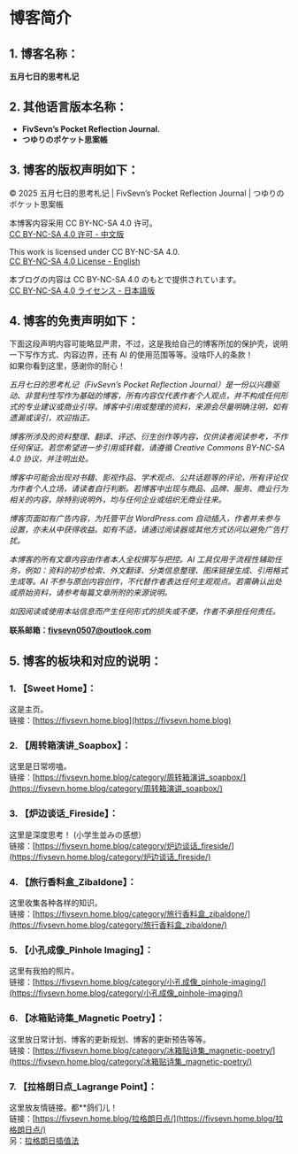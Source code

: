 # 博客简介

## 1. 博客名称：
**五月七日的思考札记**    

  
## 2. 其他语言版本名称：
- **FivSevn’s Pocket Reflection Journal.**  
- **つゆりのポケット思案帳**  

  
## 3. 博客的版权声明如下：
© 2025 五月七日的思考札记 | FivSevn’s Pocket Reflection Journal | つゆりのポケット思案帳  
  
本博客内容采用 CC BY-NC-SA 4.0 许可。  
[CC BY-NC-SA 4.0 许可 - 中文版](https://creativecommons.org/licenses/by-nc-sa/4.0/deed.zh-hans)  
  
This work is licensed under CC BY-NC-SA 4.0.  
[CC BY-NC-SA 4.0 License - English](https://creativecommons.org/licenses/by-nc-sa/4.0/deed.en)
  
本ブログの内容は CC BY-NC-SA 4.0 のもとで提供されています。  
[CC BY-NC-SA 4.0 ライセンス - 日本語版](https://creativecommons.org/licenses/by-nc-sa/4.0/deed.ja)  

  
## 4. 博客的免责声明如下：  
下面这段声明内容可能略显严肃，不过，这是我给自己的博客所加的保护壳，说明一下写作方式、内容边界，还有 AI 的使用范围等等。没啥吓人的条款！  
如果你看到这里，感谢你的耐心！  
  
*五⽉七⽇的思考札记（FivSevn’s Pocket Reflection Journal）是⼀份以兴趣驱动、⾮营利性写作为基础的博客，所有内容仅代表作者个⼈观点，并不构成任何形式的专业建议或商业引导。博客中引用或整理的资料，来源会尽量明确注明，如有遗漏或误引，欢迎指正。*  
  
*博客所涉及的资料整理、翻译、评述、衍⽣创作等内容，仅供读者阅读参考，不作任何保证。若您希望进一步引用或转载，请遵循 Creative Commons BY-NC-SA 4.0 协议，并注明出处。*  
  
*博客中可能会出现对书籍、影视作品、学术观点、公共话题等的评论，所有评论仅为作者个人立场，请读者自行判断。若博客中出现与商品、品牌、服务、商业行为相关的内容，除特别说明外，均与任何企业或组织无商业往来。*  
  
*博客页面如有广告内容，为托管平台 WordPress.com 自动插入，作者并未参与设置，亦未从中获得收益。如有不适，请通过阅读器或其他方式访问以避免广告打扰。*  
  
*本博客的所有文章内容由作者本人全权撰写与把控。AI 工具仅用于流程性辅助任务，例如：资料的初步检索、外文翻译、分类信息整理、图床链接生成、引用格式生成等。AI 不参与原创内容创作，不代替作者表达任何主观观点。若需确认出处或原始资料，请参考每篇文章所附的来源说明。*  
  
*如因阅读或使用本站信息而产生任何形式的损失或不便，作者不承担任何责任。*  
  
**联系邮箱：fivsevn0507@outlook.com**  

  
## 5. 博客的板块和对应的说明：
### 1. 【Sweet Home】：
这是主页。  
链接：[https://fivsevn.home.blog](https://fivsevn.home.blog)  
  
### 2. 【周转箱演讲_Soapbox】：
这里是日常唠嗑。  
链接：[https://fivsevn.home.blog/category/周转箱演讲_soapbox/](https://fivsevn.home.blog/category/周转箱演讲_soapbox/)  
  
### 3. 【炉边谈话_Fireside】：
这里是深度思考！ (小学生並みの感想）  
链接：[https://fivsevn.home.blog/category/炉边谈话_fireside/](https://fivsevn.home.blog/category/炉边谈话_fireside/)  
  
### 4. 【旅行香料盒_Zibaldone】：
这里收集各种各样的知识。  
链接：[https://fivsevn.home.blog/category/旅行香料盒_zibaldone/](https://fivsevn.home.blog/category/旅行香料盒_zibaldone/)  
  
### 5. 【小孔成像_Pinhole Imaging】：
这里有我拍的照片。  
链接：[https://fivsevn.home.blog/category/小孔成像_pinhole-imaging/](https://fivsevn.home.blog/category/小孔成像_pinhole-imaging/)  
  
### 6. 【冰箱贴诗集_Magnetic Poetry】：
这里放日常计划、博客的更新规划、博客的更新预告等等。  
链接：[https://fivsevn.home.blog/category/冰箱贴诗集_magnetic-poetry/](https://fivsevn.home.blog/category/冰箱贴诗集_magnetic-poetry/)  
  
### 7. 【拉格朗日点_Lagrange Point】：
这里放友情链接。都**鸽们儿！  
链接：[https://fivsevn.home.blog/拉格朗日点/](https://fivsevn.home.blog/拉格朗日点/)   
另：[拉格朗日插值法](https://www.cnblogs.com/olderciyuan/p/15578688.html)  
  
